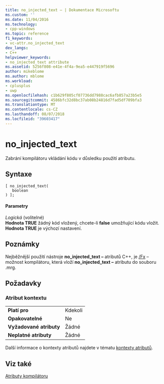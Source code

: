 ```yaml
---
title: no_injected_text – | Dokumentace Microsoftu
ms.custom: ''
ms.date: 11/04/2016
ms.technology:
- cpp-windows
ms.topic: reference
f1_keywords:
- vc-attr.no_injected_text
dev_langs:
- C++
helpviewer_keywords:
- no_injected_text attribute
ms.assetid: 5256f808-e41e-4f4a-9ea5-e447919f5696
author: mikeblome
ms.author: mblome
ms.workload:
- cplusplus
- uwp
ms.openlocfilehash: c1b629f805cf07736dd7988cac6afb857a23b5e5
ms.sourcegitcommit: 4586bfc32d8bc37ab08b24816d7fad5df709bfa3
ms.translationtype: MT
ms.contentlocale: cs-CZ
ms.lasthandoff: 08/07/2018
ms.locfileid: "39603417"
---
```

# <a name="noinjectedtext"></a>no_injected_text
Zabrání kompilátoru vkládání kódu v důsledku použití atributu.  
  
## <a name="syntax"></a>Syntaxe  
  
```  
[ no_injected_text(  
   boolean  
) ];  
```  
  
#### <a name="parameters"></a>Parametry  
 *Logická* (volitelné)  
 **Hodnota TRUE** žádný kód vložený, chcete-li **false** umožňující kódu vložit. **Hodnota TRUE** je výchozí nastavení.  
  
## <a name="remarks"></a>Poznámky  
 Nejběžnější použití nástroje **no_injected_text –** atributů C++, je [/Fx](../build/reference/fx-merge-injected-code.md) – možnost kompilátoru, která vloží **no_injected_text –** atributu do souboru .mrg.  
  
## <a name="requirements"></a>Požadavky  
  
### <a name="attribute-context"></a>Atribut kontextu  
  
|||  
|-|-|  
|**Platí pro**|Kdekoli|  
|**Opakovatelné**|Ne|  
|**Vyžadované atributy**|Žádné|  
|**Neplatné atributy**|Žádné|  
  
 Další informace o kontexty atributů najdete v tématu [kontexty atributů](../windows/attribute-contexts.md).  
  
## <a name="see-also"></a>Viz také  
 [Atributy kompilátoru](../windows/compiler-attributes.md)   